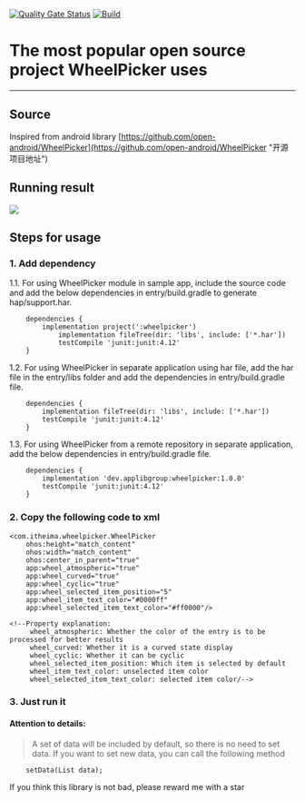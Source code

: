 [![Quality Gate Status](https://sonarcloud.io/api/project_badges/measure?project=applibgroup_WheelPicker&metric=alert_status)](https://sonarcloud.io/dashboard?id=applibgroup_WheelPicker) [![Build](https://github.com/applibgroup/WheelPicker/actions/workflows/main.yml/badge.svg)](https://github.com/applibgroup/WheelPicker/actions/workflows/main.yml)
# The most popular open source project WheelPicker uses
---

## Source
Inspired from android library [https://github.com/open-android/WheelPicker](https://github.com/open-android/WheelPicker "开源项目地址")

## Running result

![](http://i.imgur.com/TPkIrBJ.gif)

## Steps for usage


### 1. Add dependency

1.1. For using WheelPicker module in sample app, include the source code and add the below dependencies in entry/build.gradle to generate hap/support.har.
```
	dependencies {
		implementation project(':wheelpicker')
        	implementation fileTree(dir: 'libs', include: ['*.har'])
        	testCompile 'junit:junit:4.12'
	}
```
1.2. For using WheelPicker in separate application using har file, add the har file in the entry/libs folder and add the dependencies in entry/build.gradle file.
```
	dependencies {
		implementation fileTree(dir: 'libs', include: ['*.har'])
		testCompile 'junit:junit:4.12'
	}

```
1.3. For using WheelPicker from a remote repository in separate application, add the below dependencies in entry/build.gradle file.
```
	dependencies {
		implementation 'dev.applibgroup:wheelpicker:1.0.0'
		testCompile 'junit:junit:4.12'
	}
```

### 2. Copy the following code to xml

    <com.itheima.wheelpicker.WheelPicker
        ohos:height="match_content"
        ohos:width="match_content"
        ohos:center_in_parent="true"
        app:wheel_atmospheric="true"
        app:wheel_curved="true"
        app:wheel_cyclic="true"
        app:wheel_selected_item_position="5"
        app:wheel_item_text_color="#0000ff"
        app:wheel_selected_item_text_color="#ff0000"/>

    <!--Property explanation:
         wheel_atmospheric: Whether the color of the entry is to be processed for better results
         wheel_curved: Whether it is a curved state display
         wheel_cyclic: Whether it can be cyclic
         wheel_selected_item_position: Which item is selected by default
         wheel_item_text_color: unselected item color
         wheel_selected_item_text_color: selected item color/-->

### 3. Just run it

#### Attention to details:

> A set of data will be included by default, so there is no need to set data. If you want to set new data, you can call the following method

		setData(List data); 

If you think this library is not bad, please reward me with a star
